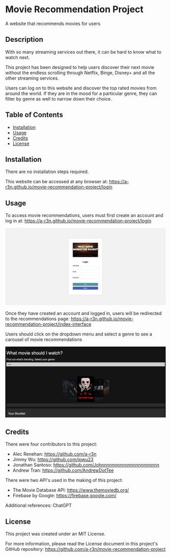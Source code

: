 # Movie Recommendation Project
A website that recommends movies for users

## Description

With so many streaming services out there, it can be hard to know what to watch next. 

This project has been designed to help users discover their next movie without the endless scrolling through Netflix, Binge, Disney+ and all the other streaming services. 

Users can log on to this website and discover the top rated movies from around the world. If they are in the mood for a particular genre, they can filter by genre as well to narrow down their choice. 

## Table of Contents

- [Installation](#installation)
- [Usage](#usage)
- [Credits](#credits)
- [License](#license)

## Installation

There are no installation steps required. 

This website can be accessed at any browser at: https://a-r3n.github.io/movie-recommendation-project/login 

## Usage

To access movie recommendations, users must first create an account and log in at: https://a-r3n.github.io/movie-recommendation-project/login 

![alt text](assets/Screenshot%20-%20Log%20in%20page.png)

Once they have created an account and logged in, users will be redirected to the recommendations page: https://a-r3n.github.io/movie-recommendation-project/index-interface

Users should click on the dropdown menu and select a genre to see a carousel of movie recommendations

![alt text](assets/Screenshot%20-%20Recommendation%20page.png)

## Credits

There were four contributors to this project: 
- Alec Renehan: https://github.com/a-r3n
- Jimmy Wu: https://github.com/jpwu23
- Jonathan Santoso: https://github.com/Johnnnnnnnnnnnnnnnnnnnnnn
- Andrew Tran: https://github.com/AndrewDotTee 

There were two API's used in the making of this project: 
- The Movie Database API: https://www.themoviedb.org/
- Firebase by Google: https://firebase.google.com/

Additional references: ChatGPT

## License

This project was created under an MIT License. 

For more information, please read the License document in this project's GitHub repository: https://github.com/a-r3n/movie-recommendation-project

